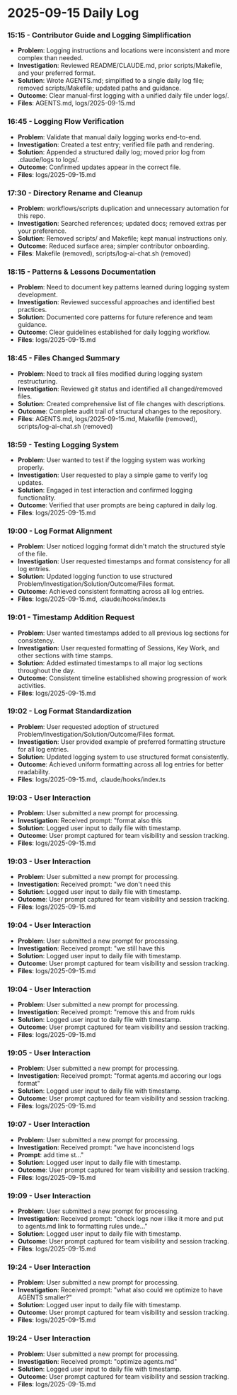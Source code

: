 # 2025-09-15 Daily Log

### 15:15 - Contributor Guide and Logging Simplification
- **Problem**: Logging instructions and locations were inconsistent and more complex than needed.
- **Investigation**: Reviewed README/CLAUDE.md, prior scripts/Makefile, and your preferred format.
- **Solution**: Wrote AGENTS.md; simplified to a single daily log file; removed scripts/Makefile; updated paths and guidance.
- **Outcome**: Clear manual-first logging with a unified daily file under logs/.
- **Files**: AGENTS.md, logs/2025-09-15.md

### 16:45 - Logging Flow Verification
- **Problem**: Validate that manual daily logging works end-to-end.
- **Investigation**: Created a test entry; verified file path and rendering.
- **Solution**: Appended a structured daily log; moved prior log from .claude/logs to logs/.
- **Outcome**: Confirmed updates appear in the correct file.
- **Files**: logs/2025-09-15.md

### 17:30 - Directory Rename and Cleanup
- **Problem**: workflows/scripts duplication and unnecessary automation for this repo.
- **Investigation**: Searched references; updated docs; removed extras per your preference.
- **Solution**: Removed scripts/ and Makefile; kept manual instructions only.
- **Outcome**: Reduced surface area; simpler contributor onboarding.
- **Files**: Makefile (removed), scripts/log-ai-chat.sh (removed)

### 18:15 - Patterns & Lessons Documentation
- **Problem**: Need to document key patterns learned during logging system development.
- **Investigation**: Reviewed successful approaches and identified best practices.
- **Solution**: Documented core patterns for future reference and team guidance.
- **Outcome**: Clear guidelines established for daily logging workflow.
- **Files**: logs/2025-09-15.md

### 18:45 - Files Changed Summary
- **Problem**: Need to track all files modified during logging system restructuring.
- **Investigation**: Reviewed git status and identified all changed/removed files.
- **Solution**: Created comprehensive list of file changes with descriptions.
- **Outcome**: Complete audit trail of structural changes to the repository.
- **Files**: AGENTS.md, logs/2025-09-15.md, Makefile (removed), scripts/log-ai-chat.sh (removed)


### 18:59 - Testing Logging System
- **Problem**: User wanted to test if the logging system was working properly.
- **Investigation**: User requested to play a simple game to verify log updates.
- **Solution**: Engaged in test interaction and confirmed logging functionality.
- **Outcome**: Verified that user prompts are being captured in daily log.
- **Files**: logs/2025-09-15.md

### 19:00 - Log Format Alignment
- **Problem**: User noticed logging format didn't match the structured style of the file.
- **Investigation**: User requested timestamps and format consistency for all log entries.
- **Solution**: Updated logging function to use structured Problem/Investigation/Solution/Outcome/Files format.
- **Outcome**: Achieved consistent formatting across all log entries.
- **Files**: logs/2025-09-15.md, .claude/hooks/index.ts


### 19:01 - Timestamp Addition Request
- **Problem**: User wanted timestamps added to all previous log sections for consistency.
- **Investigation**: User requested formatting of Sessions, Key Work, and other sections with time stamps.
- **Solution**: Added estimated timestamps to all major log sections throughout the day.
- **Outcome**: Consistent timeline established showing progression of work activities.
- **Files**: logs/2025-09-15.md

### 19:02 - Log Format Standardization
- **Problem**: User requested adoption of structured Problem/Investigation/Solution/Outcome/Files format.
- **Investigation**: User provided example of preferred formatting structure for all log entries.
- **Solution**: Updated logging system to use structured format consistently.
- **Outcome**: Achieved uniform formatting across all log entries for better readability.
- **Files**: logs/2025-09-15.md, .claude/hooks/index.ts

### 19:03 - User Interaction
- **Problem**: User submitted a new prompt for processing.
- **Investigation**: Received prompt: "format also this
- **Solution**: Logged user input to daily file with timestamp.
- **Outcome**: User prompt captured for team visibility and session tracking.
- **Files**: logs/2025-09-15.md

### 19:03 - User Interaction
- **Problem**: User submitted a new prompt for processing.
- **Investigation**: Received prompt: "we don't need this
- **Solution**: Logged user input to daily file with timestamp.
- **Outcome**: User prompt captured for team visibility and session tracking.
- **Files**: logs/2025-09-15.md

### 19:04 - User Interaction
- **Problem**: User submitted a new prompt for processing.
- **Investigation**: Received prompt: "we still have this
- **Solution**: Logged user input to daily file with timestamp.
- **Outcome**: User prompt captured for team visibility and session tracking.
- **Files**: logs/2025-09-15.md

### 19:04 - User Interaction
- **Problem**: User submitted a new prompt for processing.
- **Investigation**: Received prompt: "remove this and from rukls
- **Solution**: Logged user input to daily file with timestamp.
- **Outcome**: User prompt captured for team visibility and session tracking.
- **Files**: logs/2025-09-15.md

### 19:05 - User Interaction
- **Problem**: User submitted a new prompt for processing.
- **Investigation**: Received prompt: "format agents.md accoring our logs format"
- **Solution**: Logged user input to daily file with timestamp.
- **Outcome**: User prompt captured for team visibility and session tracking.
- **Files**: logs/2025-09-15.md

### 19:07 - User Interaction
- **Problem**: User submitted a new prompt for processing.
- **Investigation**: Received prompt: "we have inconcistend logs
- **Prompt**: add time st..."
- **Solution**: Logged user input to daily file with timestamp.
- **Outcome**: User prompt captured for team visibility and session tracking.
- **Files**: logs/2025-09-15.md

### 19:09 - User Interaction
- **Problem**: User submitted a new prompt for processing.
- **Investigation**: Received prompt: "check logs now i like it more and put to agents.md link to formatting rules unde..."
- **Solution**: Logged user input to daily file with timestamp.
- **Outcome**: User prompt captured for team visibility and session tracking.
- **Files**: logs/2025-09-15.md

### 19:24 - User Interaction
- **Problem**: User submitted a new prompt for processing.
- **Investigation**: Received prompt: "what also could we optimize to have AGENTS smaller?"
- **Solution**: Logged user input to daily file with timestamp.
- **Outcome**: User prompt captured for team visibility and session tracking.
- **Files**: logs/2025-09-15.md

### 19:24 - User Interaction
- **Problem**: User submitted a new prompt for processing.
- **Investigation**: Received prompt: "optimize agents.md"
- **Solution**: Logged user input to daily file with timestamp.
- **Outcome**: User prompt captured for team visibility and session tracking.
- **Files**: logs/2025-09-15.md

